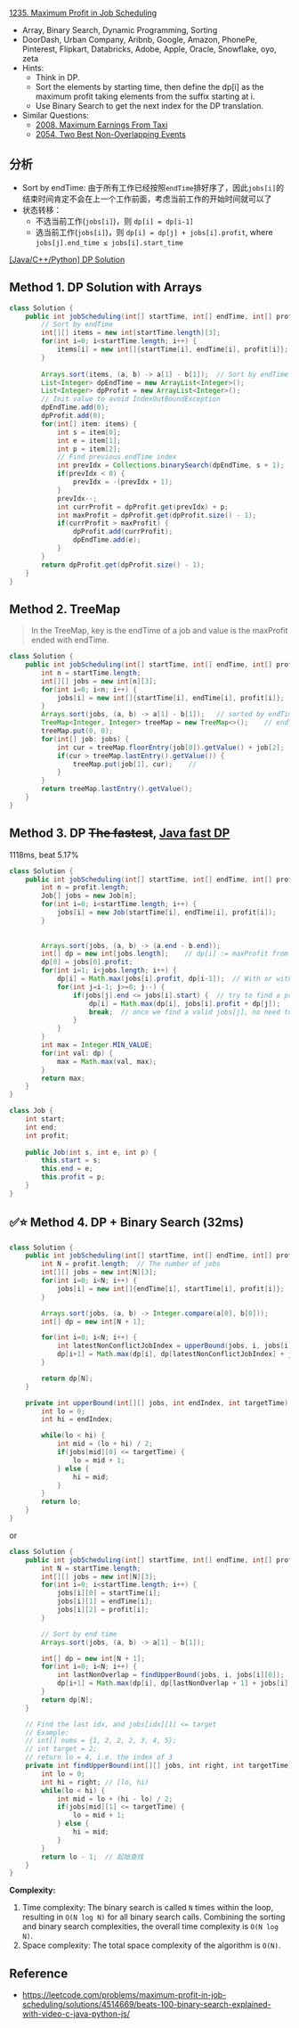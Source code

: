 [1235. Maximum Profit in Job Scheduling](https://leetcode.com/problems/maximum-profit-in-job-scheduling/)


* Array, Binary Search, Dynamic Programming, Sorting
* DoorDash, Urban Company, Aribnb, Google, Amazon, PhonePe, Pinterest, Flipkart, Databricks, Adobe, Apple, Oracle, Snowflake, oyo, zeta
* Hints:
    * Think in DP.
    * Sort the elements by starting time, then define the dp[i] as the maximum profit taking elements from the suffix starting at i.
    * Use Binary Search to get the next index for the DP translation.
* Similar Questions:
  * [2008. Maximum Earnings From Taxi](https://leetcode.com/problems/maximum-earnings-from-taxi/)
  * [2054. Two Best Non-Overlapping Events](https://leetcode.com/problems/two-best-non-overlapping-events/)


## 分析
* Sort by endTime: 由于所有工作已经按照`endTime`排好序了，因此`jobs[i]`的结束时间肯定不会在上一个工作前面，考虑当前工作的开始时间就可以了
* 状态转移：
  * 不选当前工作(`jobs[i]`)，则 `dp[i] = dp[i-1]`
  * 选当前工作(`jobs[i]`)，则 `dp[i] = dp[j] + jobs[i].profit`, where `jobs[j].end_time ≤ jobs[i].start_time`

[[Java/C++/Python] DP Solution](https://leetcode.com/problems/maximum-profit-in-job-scheduling/discuss/409009/JavaC%2B%2BPython-DP-Solution)
 
## Method 1. DP Solution with Arrays
```java
class Solution {
    public int jobScheduling(int[] startTime, int[] endTime, int[] profit) {
        // Sort by endTime
        int[][] items = new int[startTime.length][3];
        for(int i=0; i<startTime.length; i++) {
            items[i] = new int[]{startTime[i], endTime[i], profit[i]};
        }
        
        Arrays.sort(items, (a, b) -> a[1] - b[1]);  // Sort by endTime    
        List<Integer> dpEndTime = new ArrayList<Integer>();
        List<Integer> dpProfit = new ArrayList<Integer>();
        // Init value to avoid IndexOutBoundException
        dpEndTime.add(0);
        dpProfit.add(0);
        for(int[] item: items) {
            int s = item[0];
            int e = item[1];
            int p = item[2];
            // Find previous endTime index
            int prevIdx = Collections.binarySearch(dpEndTime, s + 1);
            if(prevIdx < 0) {
                prevIdx = -(prevIdx + 1);
            }
            prevIdx--;
            int currProfit = dpProfit.get(prevIdx) + p;
            int maxProfit = dpProfit.get(dpProfit.size() - 1);
            if(currProfit > maxProfit) {
                dpProfit.add(currProfit);
                dpEndTime.add(e);
            }
        }
        return dpProfit.get(dpProfit.size() - 1);
    }
}
```

    
## Method 2. TreeMap
> In the TreeMap, key is the endTime of a job and value is the maxProfit ended with endTime.
```java
class Solution {
    public int jobScheduling(int[] startTime, int[] endTime, int[] profit) {
        int n = startTime.length;
        int[][] jobs = new int[n][3];
        for(int i=0; i<n; i++) {
            jobs[i] = new int[]{startTime[i], endTime[i], profit[i]};
        }
        Arrays.sort(jobs, (a, b) -> a[1] - b[1]);   // sorted by endTime
        TreeMap<Integer, Integer> treeMap = new TreeMap<>();    // endTime -> profit
        treeMap.put(0, 0);
        for(int[] job: jobs) {
            int cur = treeMap.floorEntry(job[0]).getValue() + job[2];
            if(cur > treeMap.lastEntry().getValue()) {
                treeMap.put(job[1], cur);    // 
            }
        }
        return treeMap.lastEntry().getValue();
    }
}
```


## Method 3. DP ~~The fastest~~, [Java fast DP](https://leetcode.com/problems/maximum-profit-in-job-scheduling/discuss/408985/Java-fast-DP)
1118ms, beat 5.17%

```Java
class Solution {
    public int jobScheduling(int[] startTime, int[] endTime, int[] profit) {
        int n = profit.length;
        Job[] jobs = new Job[n];
        for(int i=0; i<startTime.length; i++) {
            jobs[i] = new Job(startTime[i], endTime[i], profit[i]);
        }
        
        
        Arrays.sort(jobs, (a, b) -> (a.end - b.end));
        int[] dp = new int[jobs.length];    // dp[i] := maxProfit from jobs[0] to jobs[i] (might not be included)
        dp[0] = jobs[0].profit;
        for(int i=1; i<jobs.length; i++) {
            dp[i] = Math.max(jobs[i].profit, dp[i-1]);  // With or without job i, // two choices: 1. include jobs[i]; 2. exclude jobs[i]
            for(int j=i-1; j>=0; j--) {
                if(jobs[j].end <= jobs[i].start) {  // try to find a previous time slot that does not have overlap with jobs[i]. (jobs[0] <-- jobs[i - 1])
                    dp[i] = Math.max(dp[i], jobs[i].profit + dp[j]);
                    break;  // once we find a valid jobs[j], no need to check jobs before it, because dp[j] is the max in dp[0] ~ dp[j]
                }
            }
        }
        int max = Integer.MIN_VALUE;
        for(int val: dp) {
            max = Math.max(val, max);
        }
        return max;
    }
}

class Job {
    int start;
    int end;
    int profit;
    
    public Job(int s, int e, int p) {
        this.start = s;
        this.end = e;
        this.profit = p;
    }
}
```


## ✅⭐ Method 4. DP + Binary Search (32ms)
```Java
class Solution {
    public int jobScheduling(int[] startTime, int[] endTime, int[] profit) {
        int N = profit.length;  // The number of jobs
        int[][] jobs = new int[N][3];
        for(int i=0; i<N; i++) {
            jobs[i] = new int[]{endTime[i], startTime[i], profit[i]};
        }

        Arrays.sort(jobs, (a, b) -> Integer.compare(a[0], b[0]));
        int[] dp = new int[N + 1];

        for(int i=0; i<N; i++) {
            int latestNonConflictJobIndex = upperBound(jobs, i, jobs[i][1]);
            dp[i+1] = Math.max(dp[i], dp[latestNonConflictJobIndex] + jobs[i][2]);
        }

        return dp[N];
    }

    private int upperBound(int[][] jobs, int endIndex, int targetTime) {
        int lo = 0;
        int hi = endIndex;

        while(lo < hi) {
            int mid = (lo + hi) / 2;
            if(jobs[mid][0] <= targetTime) {
                lo = mid + 1;
            } else {
                hi = mid;
            }
        }
        return lo;
    }
}
```
or
```java
class Solution {
    public int jobScheduling(int[] startTime, int[] endTime, int[] profit) {
        int N = startTime.length;
        int[][] jobs = new int[N][3];
        for(int i=0; i<startTime.length; i++) {
            jobs[i][0] = startTime[i];
            jobs[i][1] = endTime[i];
            jobs[i][2] = profit[i];
        }

        // Sort by end time
        Arrays.sort(jobs, (a, b) -> a[1] - b[1]);

        int[] dp = new int[N + 1];
        for(int i=0; i<N; i++) {
            int lastNonOverlap = findUpperBound(jobs, i, jobs[i][0]);
            dp[i+1] = Math.max(dp[i], dp[lastNonOverlap + 1] + jobs[i][2]);
        }
        return dp[N];
    }

    // Find the last idx, and jobs[idx][1] <= target
    // Example:
    // int[] nums = {1, 2, 2, 2, 3, 4, 5};
    // int target = 2;
    // return lo = 4, i.e. the index of 3
    private int findUpperBound(int[][] jobs, int right, int targetTime) {
        int lo = 0;
        int hi = right; // [lo, hi)
        while(lo < hi) {
            int mid = lo + (hi - lo) / 2;
            if(jobs[mid][1] <= targetTime) {
                lo = mid + 1;
            } else {
                hi = mid;
            }
        }
        return lo - 1;  // 起始查找
    }
}
```
**Complexity:**
1. Time complexity: The binary search is called `N` times within the loop, resulting in `O(N log N)` for all binary search calls. Combining the sorting and binary search complexities, the overall time complexity is `O(N log N)`.
2. Space complexity: The total space complexity of the algorithm is `O(N)`.


## Reference
* https://leetcode.com/problems/maximum-profit-in-job-scheduling/solutions/4514669/beats-100-binary-search-explained-with-video-c-java-python-js/
